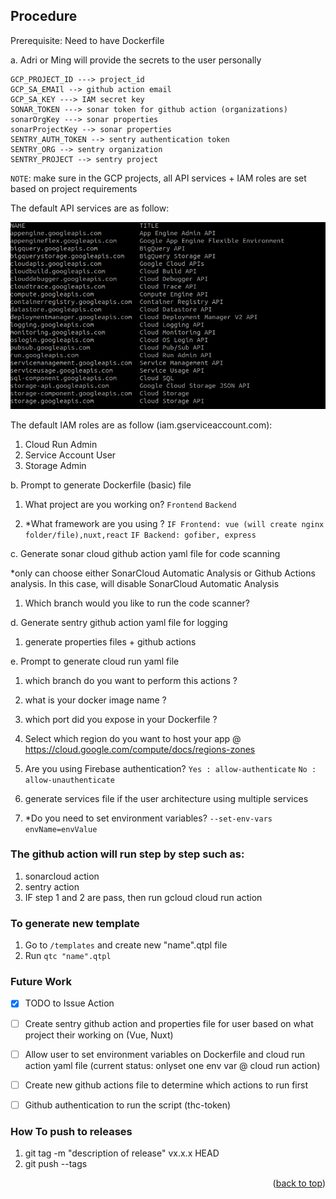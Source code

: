 ## Procedure

Prerequisite: Need to have Dockerfile

a. Adri or Ming will provide the secrets to the user personally

```
GCP_PROJECT_ID ---> project_id
GCP_SA_EMAIl --> github action email
GCP_SA_KEY ---> IAM secret key
SONAR_TOKEN ---> sonar token for github action (organizations)
sonarOrgKey ---> sonar properties
sonarProjectKey --> sonar properties
SENTRY_AUTH_TOKEN --> sentry authentication token
SENTRY_ORG --> sentry organization
SENTRY_PROJECT --> sentry project
```

`NOTE`: make sure in the GCP projects, all API services + IAM roles are set based on project requirements

The default API services are as follow:

![gcloud services](/img/gcloud-services.png)


The default IAM roles are as follow (iam.gserviceaccount.com):

1. Cloud Run Admin
2. Service Account User
3. Storage Admin


b. Prompt to generate Dockerfile (basic) file

1. What project are you working on?
`Frontend`
`Backend`

2. *What framework are you using ?
`IF Frontend: vue (will create nginx folder/file),nuxt,react`
`IF Backend: gofiber, express`


c. Generate sonar cloud github action yaml file for code scanning

*only can choose either SonarCloud Automatic Analysis or Github Actions analysis. In this case, will disable SonarCloud Automatic Analysis

1. Which branch would you like to run the code scanner? 

d. Generate sentry github action yaml file for logging

1. generate properties files + github actions

e. Prompt to generate cloud run yaml file


1. which branch do you want to perform this actions ?

2. what is your docker image name ? 

3. which port did you expose in your Dockerfile ?

4. Select which region do you want to host your app @ https://cloud.google.com/compute/docs/regions-zones

5. Are you using Firebase authentication?
`Yes : allow-authenticate`
`No : allow-unauthenticate`

6. generate services file if the user architecture using multiple services

7. *Do you need to set environment variables?
`--set-env-vars envName=envValue`

### The github action will run step by step such as:

1. sonarcloud action
2. sentry action
3. IF step 1 and 2 are pass, then run gcloud cloud run action

### To generate new template

1. Go to `/templates` and create new "name".qtpl file
2. Run `qtc "name".qtpl`

### Future Work

- [x] TODO to Issue Action
- [ ] Create sentry github action and properties file for user based on what project their working on (Vue, Nuxt)
- [ ] Allow user to set environment variables on Dockerfile and cloud run action yaml file (current status: onlyset one env var @ cloud run action)
- [ ] Create new github actions file to determine which actions to run first
- [ ] Github authentication to run the script (thc-token)



### How To push to releases

1. git tag -m "description of release" vx.x.x HEAD
2. git push --tags

<p align="right">(<a href="#top">back to top</a>)</p>